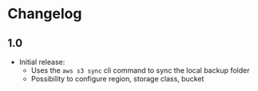 # Changelog

## 1.0
- Initial release:
  * Uses the `aws s3 sync` cli command to sync the local backup folder   
  * Possibility to configure region, storage class, bucket